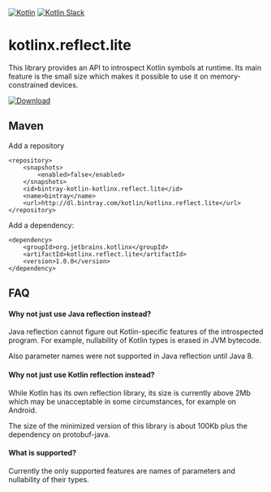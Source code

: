 [![Kotlin](https://img.shields.io/badge/kotlin-1.0.0-blue.svg)](http://kotlinlang.org) [![Kotlin Slack](https://img.shields.io/badge/chat-kotlin%20slack-orange.svg)](http://kotlinslackin.herokuapp.com)


# kotlinx.reflect.lite

This library provides an API to introspect Kotlin symbols at runtime. Its main feature is the small size which makes it possible to use it on memory-constrained devices.

[ ![Download](https://api.bintray.com/packages/kotlin/kotlinx.reflect.lite/kotlinx.reflect.lite/images/download.svg) ](https://bintray.com/kotlin/kotlinx.reflect.lite/kotlinx.reflect.lite/_latestVersion)

## Maven

Add a repository

```
<repository>
    <snapshots>
        <enabled>false</enabled>
    </snapshots>
    <id>bintray-kotlin-kotlinx.reflect.lite</id>
    <name>bintray</name>
    <url>http://dl.bintray.com/kotlin/kotlinx.reflect.lite</url>
</repository>
```

Add a dependency:

```
<dependency>
    <groupId>org.jetbrains.kotlinx</groupId>
    <artifactId>kotlinx.reflect.lite</artifactId>
    <version>1.0.0</version>
</dependency>
```

## FAQ

#### Why not just use Java reflection instead?

Java reflection cannot figure out Kotlin-specific features of the introspected program. For example, nullability of Kotlin types is erased in JVM bytecode.

Also parameter names were not supported in Java reflection until Java 8.

#### Why not just use Kotlin reflection instead?

While Kotlin has its own reflection library, its size is currently above 2Mb which may be unacceptable in some circumstances, for example on Android.

The size of the minimized version of this library is about 100Kb plus the dependency on protobuf-java.

#### What is supported?

Currently the only supported features are names of parameters and nullability of their types.
